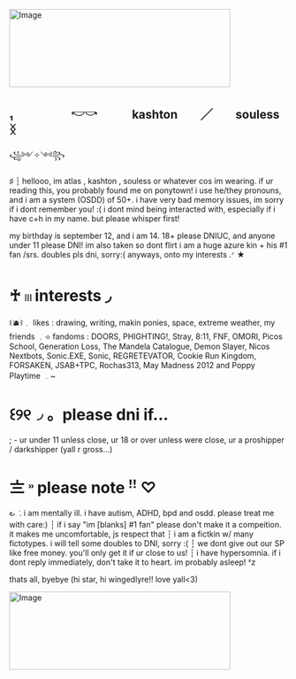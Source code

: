 <img width="400" height="141" alt="Image" src="https://github.com/user-attachments/assets/55a97ea4-8413-4295-816f-c685079e07c0" />

## ₁　　　　　𓎢𓎡　　　kashton　　╱　　souless　　ᛝ


꧁༻✧༺꧂

♯ ┆ hellooo, im atlas , kashton , souless or whatever cos im wearing. if ur reading this, you probably found me on ponytown! 
i use he/they pronouns, and i am a system (OSDD) of 50+. i have very bad memory issues, im sorry if i dont remember you! :(
i dont mind being interacted with, especially if i have c+h in my name. but please whisper first! 

my birthday is september 12, and i am 14. 18+ please DNIUC, and anyone under 11 please DNI! im also taken so dont flirt
i am a huge azure kin + his #1 fan /srs. doubles pls dni, sorry:(
anyways, onto my interests .ᐟ ★

# ♰ 𓏼  interests ◞

꒰🫐꒱﹒ likes : drawing, writing, makin ponies, space, extreme weather, my friends ﹒⟢ fandoms : DOORS, PHIGHTING!, Stray, 8:11, FNF, OMORI, Picos School, Generation Loss, The Mandela Catalogue, Demon Slayer, Nicos Nextbots, Sonic.EXE, Sonic, REGRETEVATOR, Cookie Run Kingdom, FORSAKEN, JSAB+TPC, Rochas313, May Madness 2012
and Poppy Playtime ﹒~

# ꒰୨୧◞ 。please dni if...⠀

; - ur under 11 unless close, ur 18 or over unless were close, ur a proshipper / darkshipper (yall r gross...)

# 〨   ˒˒   please note    ꜝꜝ ♡

౿ ݁  .            i am mentally ill. i have autism, ADHD, bpd and osdd. please treat me with care:) ┆ if i say "im [blanks] #1 fan" please don't make it a compeition. it makes me uncomfortable, js respect that ┆ i am a fictkin w/ many fictotypes. i will tell some doubles to DNI, sorry :( ┆  we dont give out our SP like free money. you'll only get it if ur close to us! ┆ i have hypersomnia. if i dont reply immediately, don't take it to heart. im probably asleep! ᶻ𝗓

thats all, byebye
(hi star, hi wingedlyre!! love yall<3)

<img width="400" height="141" alt="Image" src="https://github.com/user-attachments/assets/faf987ae-3b09-4a67-8392-3b6c7c647f99" />

